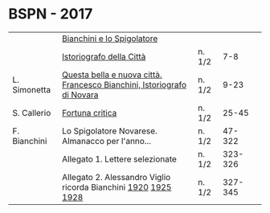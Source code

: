 # BSPN - 2017

<table>
    <tr>
        <td></td>
        <td><a href="http://www.ssno.it/BSPNo/bspn_2017.html">Bianchini e lo Spigolatore</a></td>
        <td></td>
        <td></td>
        <td></td>
    </tr>
    <tr>
        <td></td>
        <td><a href="http://www.ssno.it/BSPNo/bspn_2017.html#01">Istoriografo della Citt&agrave;</a></td>
        <td>n. 1/2</td>
        <td>7-8</td>
        <td></td>
    </tr>
    <tr>
        <td>L. Simonetta</td>
        <td><a href="http://www.ssno.it/BSPNo/bspn_2017.html#02">Questa bella e nuova citt&agrave;. Francesco
            Bianchini,
            Istoriografo di Novara</a></td>
        <td>n. 1/2</td>
        <td>9-23</td>
        <td></td>
    </tr>
    <tr>
        <td>S. Callerio</td>
        <td><a href="http://www.ssno.it/BSPNo/bspn_2017.html#03">Fortuna critica</a></td>
        <td>n. 1/2</td>
        <td>25-45</td>
        <td></td>
    </tr>
    <tr>
        <td>F. Bianchini</td>
        <td>Lo Spigolatore Novarese. Almanacco per l'anno...
        </td>
        <td>n. 1/2</td>
        <td>47-322</td>
        <td></td>
    </tr>
    <tr>
        <td></td>
        <td>Allegato 1. Lettere selezionate</td>
        <td>n. 1/2</td>
        <td>323-326</td>
        <td></td>
    </tr>
    <tr>
        <td></td>
        <td>Allegato 2. Alessandro Viglio ricorda Bianchini <a href="http://www.ssno.it/BSPNo/1920_Viglio_Bianchini.pdf"
                                                               target="_blank">1920</a> <a
                href="http://www.ssno.it/BSPNo/1925_Viglio_Bianchini.pdf" target="_blank">1925</a> <a
                href="http://www.ssno.it/BSPNo/1928_Viglio_Bianchini.pdf" target="_blank">1928</a></td>
        <td>n. 1/2</td>
        <td>327-345</td>
        <td></td>
    </tr>
</table>